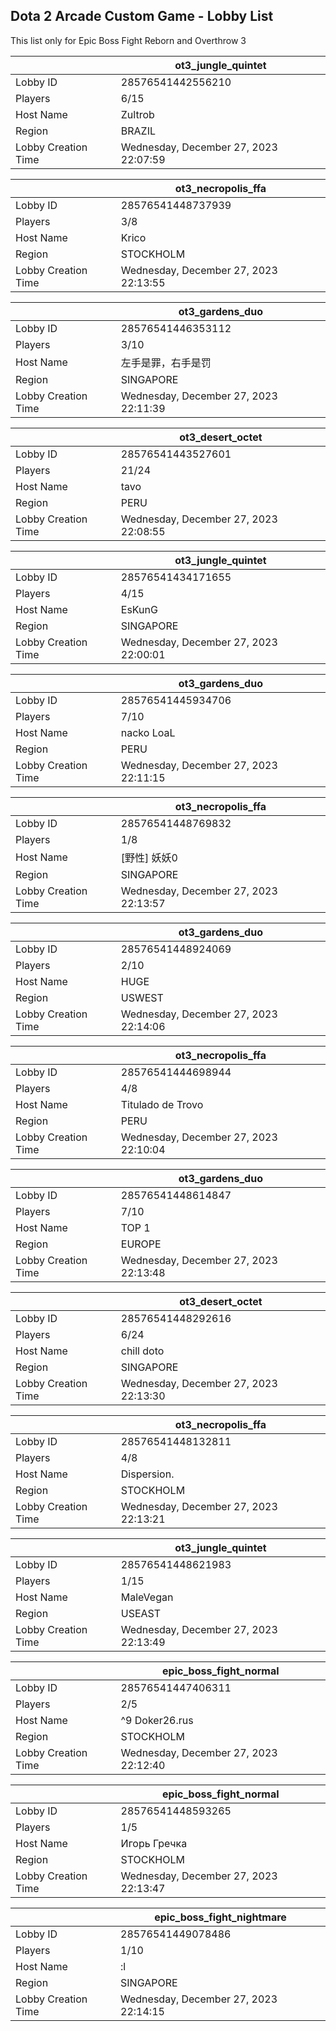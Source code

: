 ## Dota 2 Arcade Custom Game - Lobby List

This list only for Epic Boss Fight Reborn and Overthrow 3

|  | ot3_jungle_quintet |
| ------ | ------ |
| Lobby ID | 28576541442556210 |
| Players | 6/15 |
| Host Name | Zultrob |
| Region | BRAZIL |
| Lobby Creation Time | Wednesday, December 27, 2023 22:07:59 |


|  | ot3_necropolis_ffa |
| ------ | ------ |
| Lobby ID | 28576541448737939 |
| Players | 3/8 |
| Host Name | Krico |
| Region | STOCKHOLM |
| Lobby Creation Time | Wednesday, December 27, 2023 22:13:55 |


|  | ot3_gardens_duo |
| ------ | ------ |
| Lobby ID | 28576541446353112 |
| Players | 3/10 |
| Host Name | 左手是罪，右手是罚 |
| Region | SINGAPORE |
| Lobby Creation Time | Wednesday, December 27, 2023 22:11:39 |


|  | ot3_desert_octet |
| ------ | ------ |
| Lobby ID | 28576541443527601 |
| Players | 21/24 |
| Host Name | tavo |
| Region | PERU |
| Lobby Creation Time | Wednesday, December 27, 2023 22:08:55 |


|  | ot3_jungle_quintet |
| ------ | ------ |
| Lobby ID | 28576541434171655 |
| Players | 4/15 |
| Host Name | EsKunG |
| Region | SINGAPORE |
| Lobby Creation Time | Wednesday, December 27, 2023 22:00:01 |


|  | ot3_gardens_duo |
| ------ | ------ |
| Lobby ID | 28576541445934706 |
| Players | 7/10 |
| Host Name | nacko LoaL |
| Region | PERU |
| Lobby Creation Time | Wednesday, December 27, 2023 22:11:15 |


|  | ot3_necropolis_ffa |
| ------ | ------ |
| Lobby ID | 28576541448769832 |
| Players | 1/8 |
| Host Name | [野性] 妖妖0 |
| Region | SINGAPORE |
| Lobby Creation Time | Wednesday, December 27, 2023 22:13:57 |


|  | ot3_gardens_duo |
| ------ | ------ |
| Lobby ID | 28576541448924069 |
| Players | 2/10 |
| Host Name | HUGE |
| Region | USWEST |
| Lobby Creation Time | Wednesday, December 27, 2023 22:14:06 |


|  | ot3_necropolis_ffa |
| ------ | ------ |
| Lobby ID | 28576541444698944 |
| Players | 4/8 |
| Host Name | Titulado de Trovo |
| Region | PERU |
| Lobby Creation Time | Wednesday, December 27, 2023 22:10:04 |


|  | ot3_gardens_duo |
| ------ | ------ |
| Lobby ID | 28576541448614847 |
| Players | 7/10 |
| Host Name | TOP 1 |
| Region | EUROPE |
| Lobby Creation Time | Wednesday, December 27, 2023 22:13:48 |


|  | ot3_desert_octet |
| ------ | ------ |
| Lobby ID | 28576541448292616 |
| Players | 6/24 |
| Host Name | chill doto |
| Region | SINGAPORE |
| Lobby Creation Time | Wednesday, December 27, 2023 22:13:30 |


|  | ot3_necropolis_ffa |
| ------ | ------ |
| Lobby ID | 28576541448132811 |
| Players | 4/8 |
| Host Name | Dispersion. |
| Region | STOCKHOLM |
| Lobby Creation Time | Wednesday, December 27, 2023 22:13:21 |


|  | ot3_jungle_quintet |
| ------ | ------ |
| Lobby ID | 28576541448621983 |
| Players | 1/15 |
| Host Name | MaleVegan |
| Region | USEAST |
| Lobby Creation Time | Wednesday, December 27, 2023 22:13:49 |


|  | epic_boss_fight_normal |
| ------ | ------ |
| Lobby ID | 28576541447406311 |
| Players | 2/5 |
| Host Name | ^9          Doker26.rus |
| Region | STOCKHOLM |
| Lobby Creation Time | Wednesday, December 27, 2023 22:12:40 |


|  | epic_boss_fight_normal |
| ------ | ------ |
| Lobby ID | 28576541448593265 |
| Players | 1/5 |
| Host Name | Игорь Гречка |
| Region | STOCKHOLM |
| Lobby Creation Time | Wednesday, December 27, 2023 22:13:47 |


|  | epic_boss_fight_nightmare |
| ------ | ------ |
| Lobby ID | 28576541449078486 |
| Players | 1/10 |
| Host Name | :l |
| Region | SINGAPORE |
| Lobby Creation Time | Wednesday, December 27, 2023 22:14:15 |


